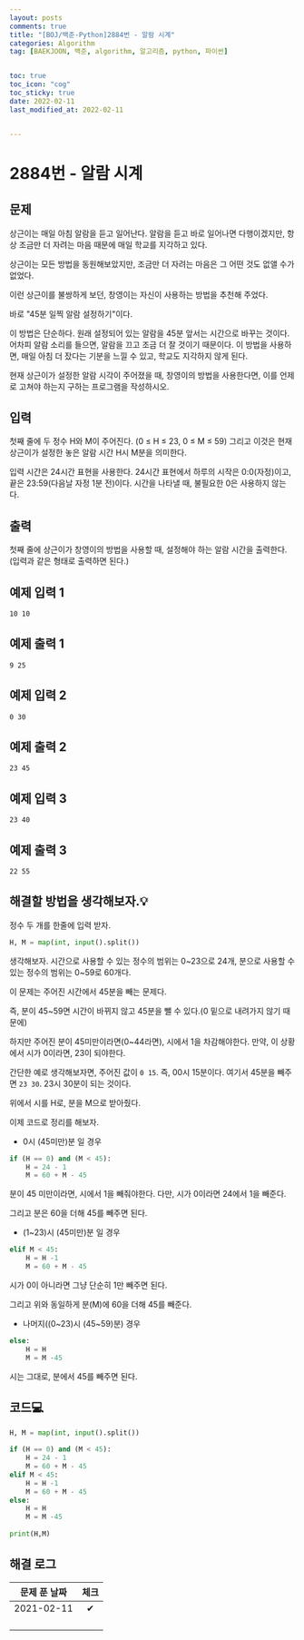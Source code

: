 ```yaml
---
layout: posts
comments: true
title: "[BOJ/백준-Python]2884번 - 알람 시계"
categories: Algorithm
tag: [BAEKJOON, 백준, algorithm, 알고리즘, python, 파이썬]


toc: true
toc_icon: "cog"
toc_sticky: true
date: 2022-02-11
last_modified_at: 2022-02-11


---
```




# 2884번 - 알람 시계



## 문제

상근이는 매일 아침 알람을 듣고 일어난다. 알람을 듣고 바로 일어나면 다행이겠지만, 항상 조금만 더 자려는 마음 때문에 매일 학교를 지각하고 있다.

상근이는 모든 방법을 동원해보았지만, 조금만 더 자려는 마음은 그 어떤 것도 없앨 수가 없었다.

이런 상근이를 불쌍하게 보던, 창영이는 자신이 사용하는 방법을 추천해 주었다.

바로 "45분 일찍 알람 설정하기"이다.

이 방법은 단순하다. 원래 설정되어 있는 알람을 45분 앞서는 시간으로 바꾸는 것이다. 어차피 알람 소리를 들으면, 알람을 끄고 조금 더 잘 것이기 때문이다. 이 방법을 사용하면, 매일 아침 더 잤다는 기분을 느낄 수 있고, 학교도 지각하지 않게 된다.

현재 상근이가 설정한 알람 시각이 주어졌을 때, 창영이의 방법을 사용한다면, 이를 언제로 고쳐야 하는지 구하는 프로그램을 작성하시오.

## 입력

첫째 줄에 두 정수 H와 M이 주어진다. (0 ≤ H ≤ 23, 0 ≤ M ≤ 59) 그리고 이것은 현재 상근이가 설정한 놓은 알람 시간 H시 M분을 의미한다.

입력 시간은 24시간 표현을 사용한다. 24시간 표현에서 하루의 시작은 0:0(자정)이고, 끝은 23:59(다음날 자정 1분 전)이다. 시간을 나타낼 때, 불필요한 0은 사용하지 않는다.

## 출력

첫째 줄에 상근이가 창영이의 방법을 사용할 때, 설정해야 하는 알람 시간을 출력한다. (입력과 같은 형태로 출력하면 된다.)



## 예제 입력 1 

```
10 10
```



## 예제 출력 1

```
9 25
```



## 예제 입력 2

```
0 30
```



## 예제 출력 2

```
23 45
```



## 예제 입력 3

```
23 40
```



## 예제 출력 3

```
22 55
```





##  해결할 방법을 생각해보자.💡

정수  두 개를 한줄에 입력 받자.

```python
H, M = map(int, input().split())
```

생각해보자. 시간으로 사용할 수 있는 정수의 범위는 0~23으로 24개, 분으로 사용할 수 있는 정수의 범위는 0~59로 60개다.

이 문제는 주어진 시간에서 45분을 빼는 문제다.

즉, 분이 45~59면 시간이 바뀌지 않고 45분을 뺄 수 있다.(0 밑으로 내려가지 않기 때문에)

하지만 주어진 분이 45미만이라면(0~44라면), 시에서 1을 차감해야한다. 만약, 이 상황에서 시가 0이라면, 23이 되야한다.

간단한 예로 생각해보자면, 주어진 값이 `0 15`. 즉, 00시 15분이다. 여기서 45분을 빼주면 `23 30`. 23시 30분이 되는 것이다.



위에서 시를 H로, 분을 M으로 받아줬다.

이제 코드로 정리를 해보자.

* 0시 (45미만)분 일 경우

```python
if (H == 0) and (M < 45):
    H = 24 - 1
    M = 60 + M - 45
```

분이 45 미만이라면, 시에서 1을 빼줘야한다. 다만, 시가 0이라면 24에서 1을 빼준다.  

그리고 분은 60을 더해 45를 빼주면 된다.

* (1~23)시 (45미만)분 일 경우

```python
elif M < 45:
    H = H -1
    M = 60 + M - 45
```

시가 0이 아니라면 그냥 단순히 1만 빼주면 된다.

그리고 위와 동일하게 분(M)에 60을 더해 45를 빼준다.

* 나머지((0~23)시 (45~59)분) 경우

```python
else:
    H = H
    M = M -45
```

시는 그대로, 분에서 45를 빼주면 된다.





## 코드💻

```python
H, M = map(int, input().split())

if (H == 0) and (M < 45):
    H = 24 - 1
    M = 60 + M - 45
elif M < 45:
    H = H -1
    M = 60 + M - 45
else:
    H = H
    M = M -45
    
print(H,M)
```





## 해결 로그 

| 문제 푼 날짜 | 체크 |
| :----------: | :--: |
|  2021-02-11  |  ✔   |
|              |      |
|              |      |
|              |      |
|              |      |



